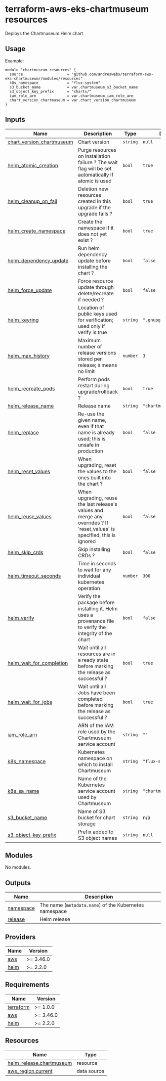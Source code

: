 # terraform-aws-eks-chartmuseum resources

[//]: # (BEGIN_TF_DOCS)
Deploys the Chartmuseum Helm chart

## Usage

Example:

```hcl
module "chartmuseum_resources" {
  source                    = "github.com/andreswebs/terraform-aws-eks-chartmuseum//modules/resources"
  k8s_namespace             = "flux-system"
  s3_bucket_name            = var.chartmuseum_s3_bucket_name
  s3_object_key_prefix      = "charts/"
  iam_role_arn              = var.chartmuseum_iam_role_arn
  chart_version_chartmuseum = var.chart_version_chartmuseum
}
```



## Inputs

| Name | Description | Type | Default | Required |
|------|-------------|------|---------|:--------:|
| <a name="input_chart_version_chartmuseum"></a> [chart\_version\_chartmuseum](#input\_chart\_version\_chartmuseum) | Chart version | `string` | `null` | no |
| <a name="input_helm_atomic_creation"></a> [helm\_atomic\_creation](#input\_helm\_atomic\_creation) | Purge resources on installation failure ? The wait flag will be set automatically if atomic is used | `bool` | `true` | no |
| <a name="input_helm_cleanup_on_fail"></a> [helm\_cleanup\_on\_fail](#input\_helm\_cleanup\_on\_fail) | Deletion new resources created in this upgrade if the upgrade fails ? | `bool` | `true` | no |
| <a name="input_helm_create_namespace"></a> [helm\_create\_namespace](#input\_helm\_create\_namespace) | Create the namespace if it does not yet exist ? | `bool` | `true` | no |
| <a name="input_helm_dependency_update"></a> [helm\_dependency\_update](#input\_helm\_dependency\_update) | Run helm dependency update before installing the chart ? | `bool` | `false` | no |
| <a name="input_helm_force_update"></a> [helm\_force\_update](#input\_helm\_force\_update) | Force resource update through delete/recreate if needed ? | `bool` | `false` | no |
| <a name="input_helm_keyring"></a> [helm\_keyring](#input\_helm\_keyring) | Location of public keys used for verification; used only if verify is true | `string` | `".gnupg/pubring.gpg"` | no |
| <a name="input_helm_max_history"></a> [helm\_max\_history](#input\_helm\_max\_history) | Maximum number of release versions stored per release; `0` means no limit | `number` | `3` | no |
| <a name="input_helm_recreate_pods"></a> [helm\_recreate\_pods](#input\_helm\_recreate\_pods) | Perform pods restart during upgrade/rollback ? | `bool` | `true` | no |
| <a name="input_helm_release_name"></a> [helm\_release\_name](#input\_helm\_release\_name) | Release name | `string` | `"chartmuseum"` | no |
| <a name="input_helm_replace"></a> [helm\_replace](#input\_helm\_replace) | Re-use the given name, even if that name is already used; this is unsafe in production | `bool` | `false` | no |
| <a name="input_helm_reset_values"></a> [helm\_reset\_values](#input\_helm\_reset\_values) | When upgrading, reset the values to the ones built into the chart ? | `bool` | `false` | no |
| <a name="input_helm_reuse_values"></a> [helm\_reuse\_values](#input\_helm\_reuse\_values) | When upgrading, reuse the last release's values and merge any overrides ? If 'reset\_values' is specified, this is ignored | `bool` | `false` | no |
| <a name="input_helm_skip_crds"></a> [helm\_skip\_crds](#input\_helm\_skip\_crds) | Skip installing CRDs ? | `bool` | `false` | no |
| <a name="input_helm_timeout_seconds"></a> [helm\_timeout\_seconds](#input\_helm\_timeout\_seconds) | Time in seconds to wait for any individual kubernetes operation | `number` | `300` | no |
| <a name="input_helm_verify"></a> [helm\_verify](#input\_helm\_verify) | Verify the package before installing it. Helm uses a provenance file to verify the integrity of the chart | `bool` | `false` | no |
| <a name="input_helm_wait_for_completion"></a> [helm\_wait\_for\_completion](#input\_helm\_wait\_for\_completion) | Wait until all resources are in a ready state before marking the release as successful ? | `bool` | `true` | no |
| <a name="input_helm_wait_for_jobs"></a> [helm\_wait\_for\_jobs](#input\_helm\_wait\_for\_jobs) | Wait until all Jobs have been completed before marking the release as successful ? | `bool` | `true` | no |
| <a name="input_iam_role_arn"></a> [iam\_role\_arn](#input\_iam\_role\_arn) | ARN of the IAM role used by the Chartmuseum service account | `string` | `""` | no |
| <a name="input_k8s_namespace"></a> [k8s\_namespace](#input\_k8s\_namespace) | Kubernetes namespace on which to install Chartmuseum | `string` | `"flux-system"` | no |
| <a name="input_k8s_sa_name"></a> [k8s\_sa\_name](#input\_k8s\_sa\_name) | Name of the Kubernetes service account used by Chartmuseum | `string` | `"chartmuseum"` | no |
| <a name="input_s3_bucket_name"></a> [s3\_bucket\_name](#input\_s3\_bucket\_name) | Name of S3 bucket for chart storage | `string` | n/a | yes |
| <a name="input_s3_object_key_prefix"></a> [s3\_object\_key\_prefix](#input\_s3\_object\_key\_prefix) | Prefix added to S3 object names | `string` | `null` | no |

## Modules

No modules.

## Outputs

| Name | Description |
|------|-------------|
| <a name="output_namespace"></a> [namespace](#output\_namespace) | The name (`metadata.name`) of the Kubernetes namespace |
| <a name="output_release"></a> [release](#output\_release) | Helm release |

## Providers

| Name | Version |
|------|---------|
| <a name="provider_aws"></a> [aws](#provider\_aws) | >= 3.46.0 |
| <a name="provider_helm"></a> [helm](#provider\_helm) | >= 2.2.0 |

## Requirements

| Name | Version |
|------|---------|
| <a name="requirement_terraform"></a> [terraform](#requirement\_terraform) | >= 1.0.0 |
| <a name="requirement_aws"></a> [aws](#requirement\_aws) | >= 3.46.0 |
| <a name="requirement_helm"></a> [helm](#requirement\_helm) | >= 2.2.0 |

## Resources

| Name | Type |
|------|------|
| [helm_release.chartmuseum](https://registry.terraform.io/providers/hashicorp/helm/latest/docs/resources/release) | resource |
| [aws_region.current](https://registry.terraform.io/providers/hashicorp/aws/latest/docs/data-sources/region) | data source |

[//]: # (END_TF_DOCS)
